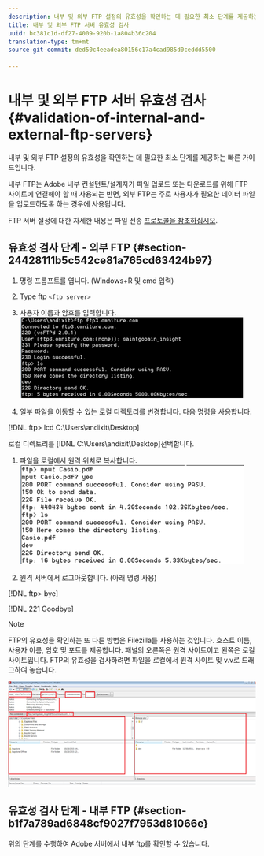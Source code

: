 ```yaml
---
description: 내부 및 외부 FTP 설정의 유효성을 확인하는 데 필요한 최소 단계를 제공하는 빠른 가이드입니다.
title: 내부 및 외부 FTP 서버 유효성 검사
uuid: bc381c1d-df27-4009-920b-1a804b36c204
translation-type: tm+mt
source-git-commit: ded50c4eeadea80156c17a4cad985d0ceddd5500

---
```



# 내부 및 외부 FTP 서버 유효성 검사{#validation-of-internal-and-external-ftp-servers}

내부 및 외부 FTP 설정의 유효성을 확인하는 데 필요한 최소 단계를 제공하는 빠른 가이드입니다.

내부 FTP는 Adobe 내부 컨설턴트/설계자가 파일 업로드 또는 다운로드를 위해 FTP 사이트에 연결해야 할 때 사용되는 반면, 외부 FTP는 주로 사용자가 필요한 데이터 파일을 업로드하도록 하는 경우에 사용됩니다.

FTP 서버 설정에 대한 자세한 내용은 파일 전송 [프로토콜을 참조하십시오](https://docs.adobe.com/content/help/en/analytics/export/ftp-and-sftp/ftp-overview.html).

## 유효성 검사 단계 - 외부 FTP {#section-24428111b5c542ce81a765cd63424b97}

1. 명령 프롬프트를 엽니다. (Windows+R 및 cmd 입력)
1. Type ftp `<ftp server>`
1. 사용자 이름과 암호를 입력합니다. ![](assets/dwb_impl_ftp1.png)

1. 일부 파일을 이동할 수 있는 로컬 디렉토리를 변경합니다. 다음 명령을 사용합니다.

[!DNL ftp> lcd C:\Users\andixit\Desktop]

로컬 디렉토리를 [!DNL C:\Users\andixit\Desktop]선택합니다.

1. 파일을 로컬에서 원격 위치로 복사합니다. ![](assets/dwb_impl_ftp2.png)

1. 원격 서버에서 로그아웃합니다. (아래 명령 사용)

[!DNL ftp> bye]

[!DNL 221 Goodbye]

>[!NOTE]
>
>FTP의 유효성을 확인하는 또 다른 방법은 Filezilla를 사용하는 것입니다. 호스트 이름, 사용자 이름, 암호 및 포트를 제공합니다. 패널의 오른쪽은 원격 사이트이고 왼쪽은 로컬 사이트입니다. FTP의 유효성을 검사하려면 파일을 로컬에서 원격 사이트 및 v.v로 드래그하여 놓습니다.

![](assets/dwb_impl_ftp3.png)

## 유효성 검사 단계 - 내부 FTP {#section-b1f7a789ad6848cf9027f7953d81066e}

위의 단계를 수행하여 Adobe 서버에서 내부 ftp를 확인할 수 있습니다.
